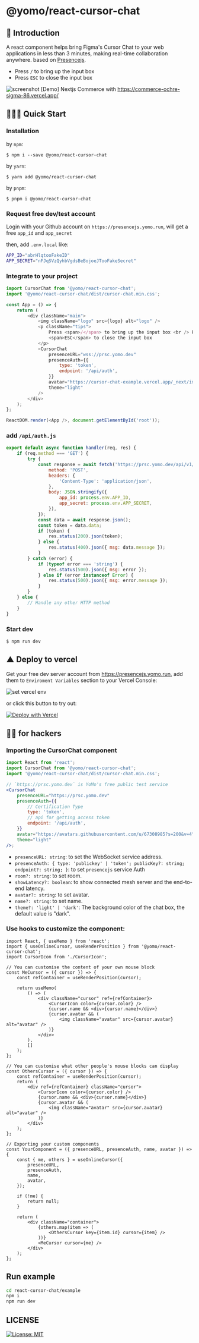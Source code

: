 # @yomo/react-cursor-chat

## 🧬 Introduction

A react component helps bring Figma's Cursor Chat to your web applications in less than 3 minutes, making real-time collaboration anywhere. based on [Presencejs](https://presence.yomo.run).

-   Press `/` to bring up the input box
-   Press `ESC` to close the input box

![screenshot](commerce-screenshot.jpg)
[Demo] Nextjs Commerce with <CursorChat/> https://commerce-ochre-sigma-86.vercel.app/

## 🤹🏻‍♀️ Quick Start

### Installation

by `npm`:

```shell
$ npm i --save @yomo/react-cursor-chat
```

by `yarn`:

```shell
$ yarn add @yomo/react-cursor-chat
```

by `pnpm`:

```shell
$ pnpm i @yomo/react-cursor-chat
```

### Request free dev/test account

Login with your Github account on `https://presencejs.yomo.run`, will get a free `app_id` and `app_secret`

then, add `.env.local` like:

```bash
APP_ID="abrHlqtooFakeID"
APP_SECRET="nFJqSVzQyhbVgdsBeBojoeJTooFakeSecret"
```

### Integrate to your project

```javascript
import CursorChat from '@yomo/react-cursor-chat';
import '@yomo/react-cursor-chat/dist/cursor-chat.min.css';

const App = () => {
    return (
        <div className="main">
            <img className="logo" src={logo} alt="logo" />
            <p className="tips">
                Press <span>/</span> to bring up the input box <br /> Press{' '}
                <span>ESC</span> to close the input box
            </p>
            <CursorChat
                presenceURL="wss://prsc.yomo.dev"
                presenceAuth={{
                    type: 'token',
                    endpoint: '/api/auth',
                }}
                avatar="https://cursor-chat-example.vercel.app/_next/image?url=%2Flogo.png&w=256&q=75"
                theme="light"
            />
        </div>
    );
};

ReactDOM.render(<App />, document.getElementById('root'));
```

### add `/api/auth.js`

```javascript
export default async function handler(req, res) {
    if (req.method === 'GET') {
        try {
            const response = await fetch('https://prsc.yomo.dev/api/v1/auth', {
                method: 'POST',
                headers: {
                    'Content-Type': 'application/json',
                },
                body: JSON.stringify({
                    app_id: process.env.APP_ID,
                    app_secret: process.env.APP_SECRET,
                }),
            });
            const data = await response.json();
            const token = data.data;
            if (token) {
                res.status(200).json(token);
            } else {
                res.status(400).json({ msg: data.message });
            }
        } catch (error) {
            if (typeof error === 'string') {
                res.status(500).json({ msg: error });
            } else if (error instanceof Error) {
                res.status(500).json({ msg: error.message });
            }
        }
    } else {
        // Handle any other HTTP method
    }
}
```

### Start dev

```shell
$ npm run dev
```

## ▲ Deploy to vercel

Get your free dev server account from https://presencejs.yomo.run, add them to `Enviroment Variables` section to your Vercel Console:

![set vercel env](vercel-deploy.jpg)

or click this button to try out:

[![Deploy with Vercel](https://vercel.com/button)](https://vercel.com/new/clone?repository-url=https%3A%2F%2Fgithub.com%2Fyomorun%2Fcursor-chat-example&env=PRESENCE_APP_SECRET,PRESENCE_APP_ID&envDescription=Presencejs%20free%20dev%2Ftest%20server%3A%20https%3A%2F%2Fpresence.yomo.run&project-name=try-presencejs&repo-name=try-presencejs&demo-title=Vercel%20Commerce%20with%20%3CCursorChat%20%2F%3E%20component&demo-description=Realtime%20collaboration%20with%20comsumers%20in%20this%20Metaverser%20Commerce&demo-url=https%3A%2F%2Fcommerce-ochre-sigma-86.vercel.app%2F)

## 🥷🏼 for hackers

### Importing the CursorChat component

```jsx
import React from 'react';
import CursorChat from '@yomo/react-cursor-chat';
import '@yomo/react-cursor-chat/dist/cursor-chat.min.css';

// `https://prsc.yomo.dev` is YoMo's free public test service
<CursorChat
    presenceURL="https://prsc.yomo.dev"
    presenceAuth={{
        // Certification Type
        type: 'token',
        // api for getting access token
        endpoint: '/api/auth',
    }}
    avatar="https://avatars.githubusercontent.com/u/67308985?s=200&v=4"
    theme="light"
/>;
```

-   `presenceURL: string`: to set the WebSocket service address.
-   `presenceAuth: { type: 'publickey' | 'token'; publicKey?: string; endpoint?: string; }`: to set `presencejs` service Auth
-   `room?: string`: to set room.
-   `showLatency?: boolean`: to show connected mesh server and the end-to-end latency.
-   `avatar?: string`: to set avatar.
-   `name?: string`: to set name.
-   `theme?: 'light' | 'dark'`: The background color of the chat box, the default value is "dark".

### Use hooks to customize the component:

```tsx
import React, { useMemo } from 'react';
import { useOnlineCursor, useRenderPosition } from '@yomo/react-cursor-chat';
import CursorIcon from './CursorIcon';

// You can customise the content of your own mouse block
const MeCursor = ({ cursor }) => {
    const refContainer = useRenderPosition(cursor);

    return useMemo(
        () => (
            <div className="cursor" ref={refContainer}>
                <CursorIcon color={cursor.color} />
                {cursor.name && <div>{cursor.name}</div>}
                {cursor.avatar && (
                    <img className="avatar" src={cursor.avatar} alt="avatar" />
                )}
            </div>
        ),
        []
    );
};

// You can customise what other people's mouse blocks can display
const OthersCursor = ({ cursor }) => {
    const refContainer = useRenderPosition(cursor);
    return (
        <div ref={refContainer} className="cursor">
            <CursorIcon color={cursor.color} />
            {cursor.name && <div>{cursor.name}</div>}
            {cursor.avatar && (
                <img className="avatar" src={cursor.avatar} alt="avatar" />
            )}
        </div>
    );
};

// Exporting your custom components
const YourComponent = ({ presenceURL, presenceAuth, name, avatar }) => {
    const { me, others } = useOnlineCursor({
        presenceURL,
        presenceAuth,
        name,
        avatar,
    });

    if (!me) {
        return null;
    }

    return (
        <div className="container">
            {others.map(item => (
                <OthersCursor key={item.id} cursor={item} />
            ))}
            <MeCursor cursor={me} />
        </div>
    );
};
```

## Run example

```sh
cd react-cursor-chat/example
npm i
npm run dev
```

## LICENSE

<a href="/LICENSE" target="_blank">
    <img alt="License: MIT" src="https://img.shields.io/badge/License-MIT-blue.svg" />
</a>
